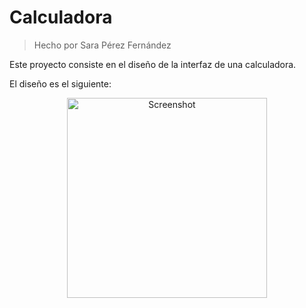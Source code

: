 # Calculadora

> Hecho por Sara Pérez Fernández

Este proyecto consiste en el diseño de la interfaz de una calculadora.

El diseño es el siguiente:

<p align="center">
<img src="fotos/diseñoCalculadora.png" alt="Screenshot" width = "320">
</p>
